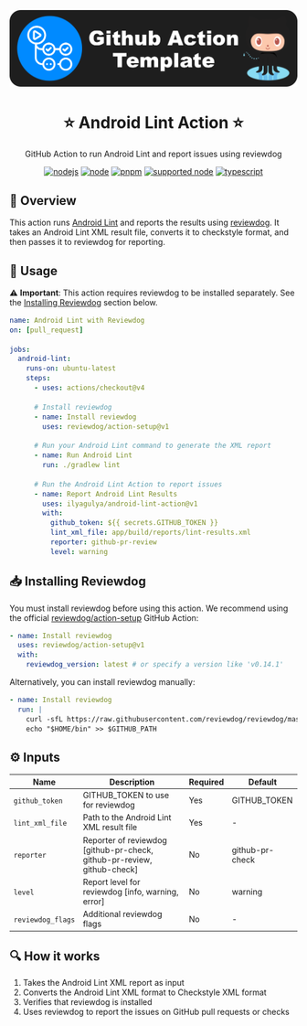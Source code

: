<p align="center">
  <a href="https://github.com/ilyagulya/android-lint-action" target="blank"><img src="images/logo.png" alt="Android Lint Action Logo" width="512" /></a>
</p>

<h1 align="center">⭐ Android Lint Action ⭐</h1>

<p align="center">
  GitHub Action to run Android Lint and report issues using reviewdog
</p>

<p align="center">
  <a href="https://github.com/ilyagulya/android-lint-action/actions/workflows/node.yml?branch=main"><img src="https://github.com/ilyagulya/android-lint-action/actions/workflows/node.yml/badge.svg?branch=main" alt="nodejs"/></a>
  <a href="https://nodejs.org/docs/latest-v20.x/api/index.html"><img src="https://img.shields.io/badge/node-20.x-green.svg" alt="node"/></a>
  <a href="https://pnpm.io/"><img src="https://img.shields.io/badge/pnpm-9.x-red.svg" alt="pnpm"/></a>
  <a href="https://nodejs.org"><img src="https://img.shields.io/badge/supported_node-20.x-forestgreen.svg" alt="supported node"/></a>
  <a href="https://www.typescriptlang.org/"><img src="https://img.shields.io/badge/typescript-5.x-blue.svg" alt="typescript"/></a>
</p>

## 👀 Overview

This action runs [Android Lint](https://developer.android.com/studio/write/lint) and reports the results using [reviewdog](https://github.com/reviewdog/reviewdog). It takes an Android Lint XML result file, converts it to checkstyle format, and then passes it to reviewdog for reporting.

## 🚀 Usage

⚠️ **Important**: This action requires reviewdog to be installed separately. See the [Installing Reviewdog](#📥-installing-reviewdog) section below.

```yaml
name: Android Lint with Reviewdog
on: [pull_request]

jobs:
  android-lint:
    runs-on: ubuntu-latest
    steps:
      - uses: actions/checkout@v4

      # Install reviewdog
      - name: Install reviewdog
        uses: reviewdog/action-setup@v1

      # Run your Android Lint command to generate the XML report
      - name: Run Android Lint
        run: ./gradlew lint

      # Run the Android Lint Action to report issues
      - name: Report Android Lint Results
        uses: ilyagulya/android-lint-action@v1
        with:
          github_token: ${{ secrets.GITHUB_TOKEN }}
          lint_xml_file: app/build/reports/lint-results.xml
          reporter: github-pr-review
          level: warning
```

## 📥 Installing Reviewdog

You must install reviewdog before using this action. We recommend using the official [reviewdog/action-setup](https://github.com/reviewdog/action-setup) GitHub Action:

```yaml
- name: Install reviewdog
  uses: reviewdog/action-setup@v1
  with:
    reviewdog_version: latest # or specify a version like 'v0.14.1'
```

Alternatively, you can install reviewdog manually:

```yaml
- name: Install reviewdog
  run: |
    curl -sfL https://raw.githubusercontent.com/reviewdog/reviewdog/master/install.sh | sh -s -- -b $HOME/bin
    echo "$HOME/bin" >> $GITHUB_PATH
```

## ⚙️ Inputs

| Name              | Description                                                             | Required | Default         |
| ----------------- | ----------------------------------------------------------------------- | -------- | --------------- |
| `github_token`    | GITHUB_TOKEN to use for reviewdog                                       | Yes      | GITHUB_TOKEN    |
| `lint_xml_file`   | Path to the Android Lint XML result file                                | Yes      | -               |
| `reporter`        | Reporter of reviewdog [github-pr-check, github-pr-review, github-check] | No       | github-pr-check |
| `level`           | Report level for reviewdog [info, warning, error]                       | No       | warning         |
| `reviewdog_flags` | Additional reviewdog flags                                              | No       | -               |

## 🔍 How it works

1. Takes the Android Lint XML report as input
2. Converts the Android Lint XML format to Checkstyle XML format
3. Verifies that reviewdog is installed
4. Uses reviewdog to report the issues on GitHub pull requests or checks
